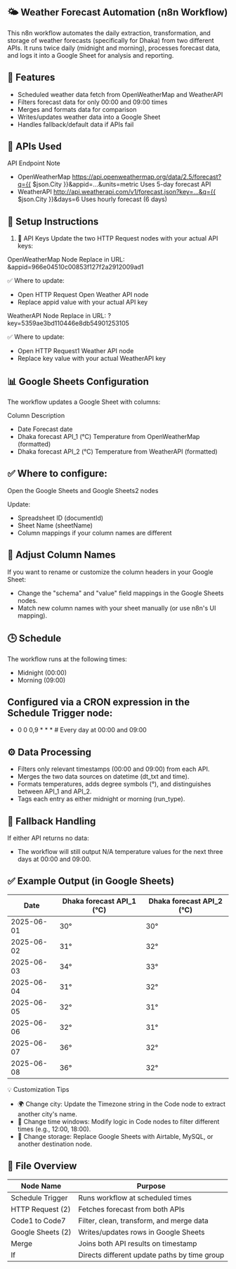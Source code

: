 ## 🌤️ Weather Forecast Automation (n8n Workflow)
This n8n workflow automates the daily extraction, transformation, and storage of weather forecasts (specifically for Dhaka) from two different APIs. It runs twice daily (midnight and morning), processes forecast data, and logs it into a Google Sheet for analysis and reporting.

## 🧩 Features
- Scheduled weather data fetch from OpenWeatherMap and WeatherAPI
- Filters forecast data for only 00:00 and 09:00 times
- Merges and formats data for comparison
- Writes/updates weather data into a Google Sheet
- Handles fallback/default data if APIs fail

## 🔗 APIs Used
API	Endpoint	Note
- OpenWeatherMap	https://api.openweathermap.org/data/2.5/forecast?q={{ $json.City }}&appid=...&units=metric	Uses 5-day forecast API
- WeatherAPI	http://api.weatherapi.com/v1/forecast.json?key=...&q={{ $json.City }}&days=6	Uses hourly forecast (6 days)

## 🔐 Setup Instructions
1. 🔑 API Keys
Update the two HTTP Request nodes with your actual API keys:

OpenWeatherMap Node
Replace in URL: &appid=966e04510c00853f127f2a2912009ad1

✅ Where to update:
- Open HTTP Request Open Weather API node
- Replace appid value with your actual API key

WeatherAPI Node
Replace in URL: ?key=5359ae3bd110446e8db54901253105

✅ Where to update:
- Open HTTP Request1 Weather API node
- Replace key value with your actual WeatherAPI key

## 📊 Google Sheets Configuration
The workflow updates a Google Sheet with columns:

Column	Description
- Date	Forecast date
- Dhaka forecast API_1 (°C)	Temperature from OpenWeatherMap (formatted)
- Dhaka forecast API_2 (°C)	Temperature from WeatherAPI (formatted)

## ✅ Where to configure:
Open the Google Sheets and Google Sheets2 nodes

Update:
- Spreadsheet ID (documentId)
- Sheet Name (sheetName)
- Column mappings if your column names are different

## 📝 Adjust Column Names
If you want to rename or customize the column headers in your Google Sheet:
- Change the "schema" and "value" field mappings in the Google Sheets nodes.
- Match new column names with your sheet manually (or use n8n's UI mapping).

## 🕒 Schedule
The workflow runs at the following times:
- Midnight (00:00)
- Morning (09:00)

## Configured via a CRON expression in the Schedule Trigger node:
- 0 0 0,9 * * *     # Every day at 00:00 and 09:00

## ⚙️ Data Processing
- Filters only relevant timestamps (00:00 and 09:00) from each API.
- Merges the two data sources on datetime (dt_txt and time).
- Formats temperatures, adds degree symbols (°), and distinguishes between API_1 and API_2.
- Tags each entry as either midnight or morning (run_type).

## 🧪 Fallback Handling
If either API returns no data:
- The workflow will still output N/A temperature values for the next three days at 00:00 and 09:00.

## ✅ Example Output (in Google Sheets)
| Date       | Dhaka forecast API_1 (°C) | Dhaka forecast API_2 (°C) |
|------------|----------------------------|----------------------------|
| 2025-06-01 | 30°                        | 30°                        |
| 2025-06-02 | 31°                        | 32°                        |
| 2025-06-03 | 34°                        | 33°                        |
| 2025-06-04 | 31°                        | 32°                        |
| 2025-06-05 | 32°                        | 31°                        |
| 2025-06-06 | 32°                        | 31°                        |
| 2025-06-07 | 36°                        | 32°                        |
| 2025-06-08 | 36°                        | 32°                        |

💡 Customization Tips
- 🌍 Change city: Update the Timezone string in the Code node to extract another city's name.
- 📅 Change time windows: Modify logic in Code nodes to filter different times (e.g., 12:00, 18:00).
- 📁 Change storage: Replace Google Sheets with Airtable, MySQL, or another destination node.

## 📁 File Overview

| Node Name        | Purpose                                           |
|------------------|---------------------------------------------------|
| Schedule Trigger | Runs workflow at scheduled times                  |
| HTTP Request (2) | Fetches forecast from both APIs                   |
| Code1 to Code7   | Filter, clean, transform, and merge data          |
| Google Sheets (2)| Writes/updates rows in Google Sheets              |
| Merge            | Joins both API results on timestamp               |
| If               | Directs different update paths by time group      |
